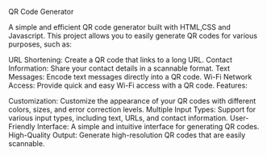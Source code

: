 QR Code Generator

A simple and efficient QR code generator built with HTML,CSS and Javascript. This project allows you to easily generate QR codes for various purposes, such as:

URL Shortening: Create a QR code that links to a long URL.
Contact Information: Share your contact details in a scannable format.
Text Messages: Encode text messages directly into a QR code.
Wi-Fi Network Access: Provide quick and easy Wi-Fi access with a QR code.
Features:

Customization: Customize the appearance of your QR codes with different colors, sizes, and error correction levels.
Multiple Input Types: Support for various input types, including text, URLs, and contact information.
User-Friendly Interface: A simple and intuitive interface for generating QR codes.
High-Quality Output: Generate high-resolution QR codes that are easily scannable.
